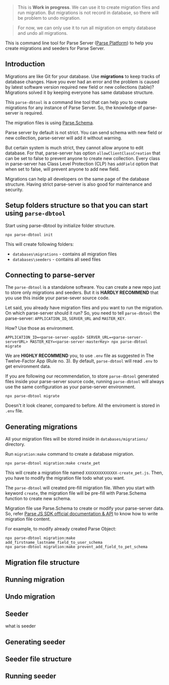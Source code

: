 > This is **Work in progress**. We can use it to create migration files and run migration.
> But migrations is not record in database, so there will be problem to undo migration.

> For now, we can only use it to run all migration on empty database and undo all migrations.

This is command line tool for Parse Server ([Parse Platform](https://parseplatform.org/)) 
to help you create migrations and seeders for Parse Server.

## Introduction

Migrations are like Git for your database. Use **migrations** to keep tracks of database changes.
Have you ever had an error and the problem is caused by latest software version required new field or
new collections (table)?
Migrations solved it by keeping everyone has same database structure.

This `parse-dbtool` is a command line tool that can help you to create migrations for any instance of 
Parse Server. So, the knowledge of parse-server is required.

The migration files is using [Parse.Schema](https://docs.parseplatform.org/js/guide/#schema).

Parse server by default is not strict. You can send schema with new field or new collection, parse-server will
add it without warning.

But certain system is much strict, they cannot allow anyone to edit database. For that, parse-server
has option `allowClientClassCreation` that can be set to false to prevent anyone to create new collection.
Every class in parse-server has Class Level Protection (CLP) has `addField` option that when set to false,
will prevent anyone to add new field.

Migrations can help all developers on the same page of the database structure. Having strict parse-server
is also good for maintenance and security.

## Setup folders structure so that you can start using `parse-dbtool`

Start using parse-dbtool by initialize folder structure.

```
npx parse-dbtool init
```

This will create following folders:

- `databases\migrations` - contains all migration files
- `databases\seeders` - contains all seed files

## Connecting to parse-server

The `parse-dbtool` is a standalone software. You can create a new repo just to store only migrations and seeders.
But it is **HARDLY RECOMMEND** that you use this inside your parse-sever source code.

Let said, you already have migration files and you want to run the migration. On which parse-server should
it run? So, you need to tell `parse-dbtool` the parse-server: `APPLICATION_ID`, `SERVER_URL` and `MASTER_KEY`.

How? Use those as environment.

```
APPLICATION_ID=<parse-server-appId> SERVER_URL=<parse-server-serverURL> MASTER_KEY=<parse-server-masterKey> npx parse-dbtool migrate
```

We are **HIGHLY RECOMMEND** you, to use `.env` file as suggested in The Twelve-Factor App (Rule no. 3).
By default, `parse-dbtool` will read `.env` to get environment data.

If you are following our recommendation, to store `parse-dbtool` generated files inside your parse-server source code,
running `parse-dbtool` will always use the same configuration as your parse-server environment.

```
npx parse-dbtool migrate
```

Doesn't it look cleaner, compared to before. All the enviroment is stored in `.env` file.

## Generating migrations

All your migration files will be stored inside in `databases/migrations/` directory.

Run `migration:make` command to create a database migration.

```
npx parse-dbtool migration:make create_pet
```

This will create a migration file named `XXXXXXXXXXXXXX-create_pet.js`. 
Then, you have to modify the migration file todo what you want.

The `parse-dbtool` will created pre-fill migration file. When you start with keyword `create`, the migration file
will be pre-fill with Parse.Schema function to create new schema.

Migration file use Parse.Schema to create or modify your parse-server data. 
So, refer [Parse JS SDK official documentation & API](https://docs.parseplatform.org/js/guide/#schema)
to know how to write migration file content.

For example, to modify already created Parse Object:

```
npx parse-dbtool migration:make add_firstname_lastname_field_to_user_schema
npx parse-dbtool migration:make prevent_add_field_to_pet_schema
```

## Migration file structure



## Running migration

## Undo migration

## Seeder

what is seeder

## Generating seeder

## Seeder file structure

## Running seeder
